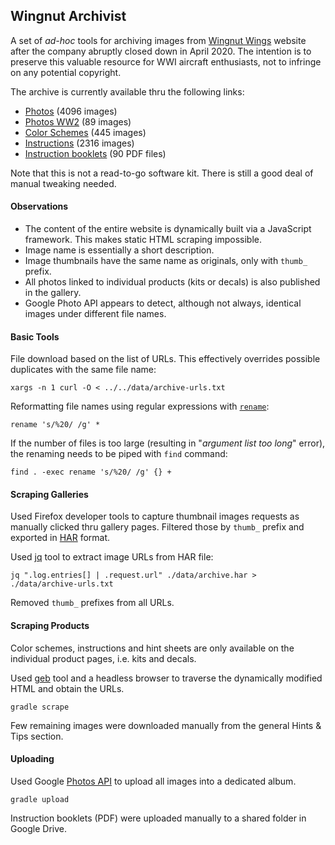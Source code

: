 ## Wingnut Archivist

A set of _ad-hoc_ tools for archiving images from [Wingnut Wings](http://www.wingnutwings.com/) website after the company abruptly closed down in April 2020. The intention is to preserve this valuable resource for WWI aircraft enthusiasts, not to infringe on any potential copyright.

The archive is currently available thru the following links:

* [Photos](https://photos.app.goo.gl/tz5UqyQuMSqadqwd9) (4096 images)
* [Photos WW2](https://photos.app.goo.gl/z87r239Rp1X3ZxET9) (89 images)
* [Color Schemes](https://photos.app.goo.gl/dnVYpQkzPd12HYY68) (445 images)
* [Instructions](https://photos.app.goo.gl/8U5ECGuXA2YVuzgu7) (2316 images)
* [Instruction booklets](https://drive.google.com/drive/folders/16cwiJkI8oHhw9HQiJQfYoKfqOCYi8Szv?usp=sharing) (90 PDF files)

Note that this is not a read-to-go software kit. There is still a good deal of manual tweaking needed.

#### Observations

* The content of the entire website is dynamically built via a JavaScript framework. This makes static HTML scraping impossible.
* Image name is essentially a short description.
* Image thumbnails have the same name as originals, only with `thumb_` prefix.
* All photos linked to individual products (kits or decals) is also published in the gallery.
* Google Photo API appears to detect, although not always, identical images under different file names.

#### Basic Tools

File download based on the list of URLs. This effectively overrides possible duplicates with the same file name:
```
xargs -n 1 curl -O < ../../data/archive-urls.txt
```

Reformatting file names using regular expressions with [`rename`](https://formulae.brew.sh/formula/rename):
```
rename 's/%20/ /g' *
```

If the number of files is too large (resulting in "_argument list too long_" error), the renaming needs to be piped with `find` command:
```
find . -exec rename 's/%20/ /g' {} +
```

#### Scraping Galleries

Used Firefox developer tools to capture thumbnail images requests as manually clicked thru gallery pages. Filtered those by `thumb_` prefix and exported in [HAR](https://en.wikipedia.org/wiki/HAR_(file_format)) format.

Used [jq](https://stedolan.github.io/jq/) tool to extract image URLs from HAR file:
```
jq ".log.entries[] | .request.url" ./data/archive.har > ./data/archive-urls.txt
```

Removed `thumb_` prefixes from all URLs.

#### Scraping Products

Color schemes, instructions and hint sheets are only available on the individual product pages, i.e. kits and decals.

Used [geb](https://gebish.org/) tool and a headless browser to traverse the dynamically modified HTML and obtain the URLs.
```
gradle scrape
```

Few remaining images were downloaded manually from the general Hints & Tips section.

#### Uploading

Used Google [Photos API](https://developers.google.com/photos/library/guides/overview) to upload all images into a dedicated album.
```
gradle upload
```
  
Instruction booklets (PDF) were uploaded manually to a shared folder in Google Drive.
